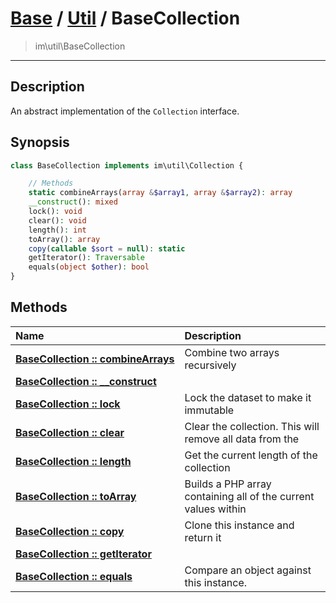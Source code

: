 # [Base](Base.md) / [Util](Util.md) / BaseCollection
 > im\util\BaseCollection
____

## Description
An abstract implementation of the `Collection` interface.

## Synopsis
```php
class BaseCollection implements im\util\Collection {

    // Methods
    static combineArrays(array &$array1, array &$array2): array
    __construct(): mixed
    lock(): void
    clear(): void
    length(): int
    toArray(): array
    copy(callable $sort = null): static
    getIterator(): Traversable
    equals(object $other): bool
}
```

## Methods
| Name | Description |
| :--- | :---------- |
| [__BaseCollection&nbsp;::&nbsp;combineArrays__](Util-BaseCollection_combineArrays.md) | Combine two arrays recursively |
| [__BaseCollection&nbsp;::&nbsp;\_\_construct__](Util-BaseCollection___construct.md) |  |
| [__BaseCollection&nbsp;::&nbsp;lock__](Util-BaseCollection_lock.md) | Lock the dataset to make it immutable |
| [__BaseCollection&nbsp;::&nbsp;clear__](Util-BaseCollection_clear.md) | Clear the collection. This will remove all data from the |
| [__BaseCollection&nbsp;::&nbsp;length__](Util-BaseCollection_length.md) | Get the current length of the collection |
| [__BaseCollection&nbsp;::&nbsp;toArray__](Util-BaseCollection_toArray.md) | Builds a PHP array containing all of the current values within |
| [__BaseCollection&nbsp;::&nbsp;copy__](Util-BaseCollection_copy.md) | Clone this instance and return it |
| [__BaseCollection&nbsp;::&nbsp;getIterator__](Util-BaseCollection_getIterator.md) |  |
| [__BaseCollection&nbsp;::&nbsp;equals__](Util-BaseCollection_equals.md) | Compare an object against this instance. |
